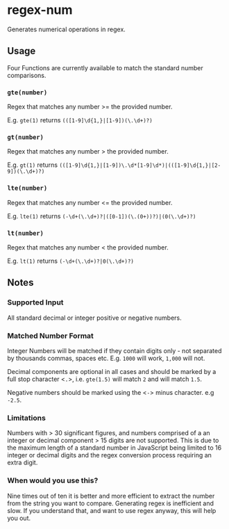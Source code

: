 # regex-num

Generates numerical operations in regex.

## Usage

Four Functions are currently available to match the standard number comparisons.

### `gte(number)`

Regex that matches any number >= the provided number.

E.g. `gte(1)` returns `(([1-9]\d{1,}|[1-9])(\.\d+)?)`

### `gt(number)`

Regex that matches any number > the provided number.

E.g. `gt(1)` returns `(([1-9]\d{1,}|[1-9])\.\d*[1-9]\d*)|(([1-9]\d{1,}|[2-9])(\.\d+)?)`

### `lte(number)`

Regex that matches any number <= the provided number.

E.g. `lte(1)` returns `(-\d+(\.\d+)?|([0-1])(\.(0+))?)|(0(\.\d+)?)`

### `lt(number)`

Regex that matches any number < the provided number.

E.g. `lt(1)` returns `(-\d+(\.\d+)?|0(\.\d+)?)`

## Notes

### Supported Input

All standard decimal or integer positive or negative numbers.

### Matched Number Format

Integer Numbers will be matched if they contain digits only - not separated by thousands commas, spaces etc.
E.g. `1000` will work, `1,000` will not.

Decimal components are optional in all cases and should be marked by a full stop character <`.`>, i.e. `gte(1.5)` will match `2` and will match `1.5`.

Negative numbers should be marked using the <`-`> minus character. e.g `-2.5`.

### Limitations

Numbers with > 30 significant figures, and numbers comprised of a an integer or decimal component > 15 digits are not supported. This is due to the maximum length of a standard number in JavaScript being limited to 16 integer or decimal digits and the regex conversion process requiring an extra digit.

### When would you use this?

Nine times out of ten it is better and more efficient to extract the number from the string you want to compare. Generating regex is inefficient and slow. If you understand that, and want to use regex anyway, this will help you out.
